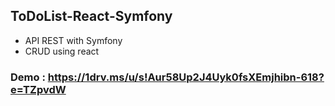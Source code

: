 ## ToDoList-React-Symfony
- API REST with Symfony
- CRUD using react

### Demo : https://1drv.ms/u/s!Aur58Up2J4Uyk0fsXEmjhibn-618?e=TZpvdW
